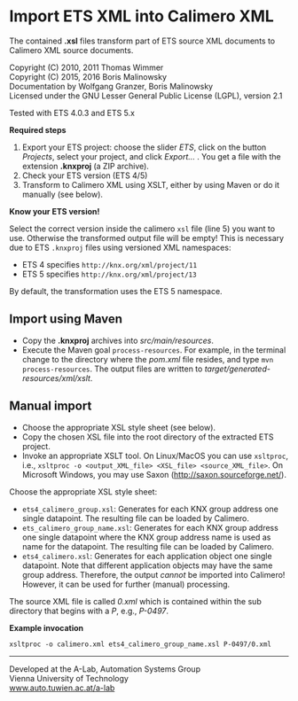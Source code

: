 Import ETS XML into Calimero XML
=================================

The contained **.xsl** files transform part of ETS source XML documents to Calimero XML source documents.

Copyright (C) 2010, 2011 Thomas Wimmer<br>
Copyright (C) 2015, 2016 Boris Malinowsky<br>
Documentation by Wolfgang Granzer, Boris Malinowsky<br>
Licensed under the GNU Lesser General Public License (LGPL), version 2.1

Tested with ETS 4.0.3 and ETS 5.x

**Required steps**

1. Export your ETS project: choose the slider _ETS_, click on the button _Projects_, select your project, and click _Export..._ . You get a file with the extension **.knxproj** (a ZIP archive). 
2. Check your ETS version (ETS 4/5)
3. Transform to Calimero XML using XSLT, either by using Maven or do it manually (see below).

**Know your ETS version!**

Select the correct version inside the calimero `xsl` file (line 5) you want to use. Otherwise the transformed output file will be empty! 
This is necessary due to ETS `.knxproj` files using versioned XML namespaces: 

* ETS 4 specifies `http://knx.org/xml/project/11` 
* ETS 5 specifies `http://knx.org/xml/project/13`

By default, the transformation uses the ETS 5 namespace.


Import using Maven
------------------
  * Copy the **.knxproj** archives into _src/main/resources_. 
  * Execute the Maven goal `process-resources`. For example, in the terminal change to the directory where the _pom.xml_ file resides, and type `mvn process-resources`. The output files are written to _target/generated-resources/xml/xslt_.

Manual import
-------------
  * Choose the appropriate XSL style sheet (see below).
  * Copy the chosen XSL file into the root directory of the extracted ETS project.
  * Invoke an appropriate XSLT tool. On Linux/MacOS you can use `xsltproc`, i.e., `xsltproc -o <output_XML_file> <XSL_file> <source_XML_file>`. On Microsoft Windows, you may use Saxon (http://saxon.sourceforge.net/).

Choose the appropriate XSL style sheet:

  * `ets4_calimero_group.xsl`: Generates for each KNX group address one single datapoint. The resulting file can be loaded by Calimero.
  * `ets_calimero_group_name.xsl`: Generates for each KNX group address one single datapoint where the KNX group address name is used as name for the datapoint. The resulting file can be loaded by Calimero.
  * `ets4_calimero.xsl`: Generates for each application object one single datapoint. Note that different application objects may have the same group address. Therefore, the output _cannot_ be imported into Calimero! However, it can be used for further (manual) processing.


The source XML file is called _0.xml_ which is contained within the sub directory that begins with a _P_, e.g., _P-0497_.

**Example invocation** 

`xsltproc -o calimero.xml ets4_calimero_group_name.xsl P-0497/0.xml`

------------------------------------------------
Developed at the A-Lab, Automation Systems Group<br>
Vienna University of Technology<br>
www.auto.tuwien.ac.at/a-lab
